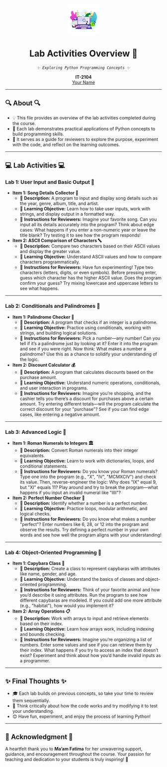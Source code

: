<p align="center" dir="auto">
<img src="https://github.com/Zomoi/Rico-B-jorkIT2104_ACPactivities/blob/main/Rico-B-jorkIT2104_ACPactivities/Laboratory%20Activities/activity%20photo.png" width="100">
</p>

<h1 align="center" tabindex="-1" class="heading element" dir="auto">Lab Activities Overview 🚀</h1>

<p align="center" dir="auto">
<em>
<code>✨ Exploring Python Programming Concepts ✨</code>
</em>
</p>

<p align="center" dir="auto">
  <b>IT-2104</b>
  <br>
  <a href="https://github.com/YourUsername">
  Your Name
  </a>
</p>
<hr></hr>

<h2>🔍 About 🔍</h2>
<ul dir="auto">
  <li>💡 This file provides an overview of the lab activities completed during the course.</li>
  <li>🎯 Each lab demonstrates practical applications of Python concepts to build programming skills.</li>
  <li>📝 It serves as a guide for reviewers to explore the purpose, experiment with the code, and reflect on the learning outcomes.</li>
</ul>

<hr></hr>

<h2>💻 Lab Activities 💻</h2>

<h3>Lab 1: User Input and Basic Output 🎤</h3>
<ul dir="auto">
  <li>
    <b>Item 1: Song Details Collector 🎵</b>
    <ul>
      <li>📝 <b>Description:</b> A program to input and display song details such as the year, genre, album, title, and artist.</li>
      <li>🎯 <b>Learning Objective:</b> Learn how to take user inputs, work with strings, and display output in a formatted way.</li>
      <li>
        🌟 <b>Instructions for Reviewers:</b> 
        Imagine your favorite song. Can you input all its details accurately into the program? Think about edge cases: What happens if you enter a non-numeric year or leave the title blank? Try testing it to see how the program responds!
      </li>
    </ul>
  </li>
  <li>
    <b>Item 2: ASCII Comparison of Characters 🔤</b>
    <ul>
      <li>📝 <b>Description:</b> Compare two characters based on their ASCII values and display the greater value.</li>
      <li>🎯 <b>Learning Objective:</b> Understand ASCII values and how to compare characters programmatically.</li>
      <li>
        🌟 <b>Instructions for Reviewers:</b> 
        Have fun experimenting! Type two characters (letters, digits, or even symbols). Before pressing enter, guess which character has the higher ASCII value. Does the program confirm your guess? Try mixing lowercase and uppercase letters to see what happens.
      </li>
    </ul>
  </li>
</ul>

<hr></hr>

<h3>Lab 2: Conditionals and Palindromes 🔄</h3>
<ul dir="auto">
  <li>
    <b>Item 1: Palindrome Checker 🧩</b>
    <ul>
      <li>📝 <b>Description:</b> A program that checks if an integer is a palindrome.</li>
      <li>🎯 <b>Learning Objective:</b> Practice using conditionals, working with strings, and building logical solutions.</li>
      <li>
        🌟 <b>Instructions for Reviewers:</b> 
        Pick a number—any number! Can you tell if it’s a palindrome just by looking at it? Enter it into the program and see if you were right. Now think: What makes a number a palindrome? Use this as a chance to solidify your understanding of the logic.
      </li>
    </ul>
  </li>
  <li>
    <b>Item 2: Discount Calculator 💰</b>
    <ul>
      <li>📝 <b>Description:</b> A program that calculates discounts based on the purchase amount.</li>
      <li>🎯 <b>Learning Objective:</b> Understand numeric operations, conditionals, and user interaction in programs.</li>
      <li>
        🌟 <b>Instructions for Reviewers:</b> 
        Imagine you’re shopping, and the cashier tells you there’s a discount for purchases above a certain amount. Try entering different totals—will the program calculate the correct discount for your "purchase"? See if you can find edge cases, like entering a negative amount. 
      </li>
    </ul>
  </li>
</ul>

<hr></hr>

<h3>Lab 3: Advanced Logic 🤔</h3>
<ul dir="auto">
  <li>
    <b>Item 1: Roman Numerals to Integers 🏛️</b>
    <ul>
      <li>📝 <b>Description:</b> Convert Roman numerals into their integer equivalents.</li>
      <li>🎯 <b>Learning Objective:</b> Learn to work with dictionaries, loops, and conditional statements.</li>
      <li>
        🌟 <b>Instructions for Reviewers:</b> 
        Do you know your Roman numerals? Type one into the program (e.g., "X", "IV", "MCMXCIV") and check its value. Then, reverse-engineer the logic: Why does "IX" equal 9, but "XI" equals 11? Play around and try to break the program—what happens if you input an invalid numeral like "IIII"?
      </li>
    </ul>
  </li>
  <li>
    <b>Item 2: Perfect Number Checker 💎</b>
    <ul>
      <li>📝 <b>Description:</b> Identify whether a number is a perfect number.</li>
      <li>🎯 <b>Learning Objective:</b> Practice loops, modular arithmetic, and logical checks.</li>
      <li>
        🌟 <b>Instructions for Reviewers:</b> 
        Do you know what makes a number "perfect"? Enter numbers like 6, 28, or 12 into the program and observe the results. Try defining a perfect number in your own words and see how well the program aligns with your understanding!
      </li>
    </ul>
  </li>
</ul>

<hr></hr>

<h3>Lab 4: Object-Oriented Programming 🐾</h3>
<ul dir="auto">
  <li>
    <b>Item 1: Capybara Class 🦫</b>
    <ul>
      <li>📝 <b>Description:</b> Create a class to represent capybaras with attributes like name, gender, and age.</li>
      <li>🎯 <b>Learning Objective:</b> Understand the basics of classes and object-oriented programming.</li>
      <li>
        🌟 <b>Instructions for Reviewers:</b> 
        Think of your favorite animal and how you’d describe it using attributes. Run the program to see how different capybaras are modeled. If you could add one more attribute (e.g., "habitat"), how would you implement it?
      </li>
    </ul>
  </li>
  <li>
    <b>Item 2: Array Operations 📋</b>
    <ul>
      <li>📝 <b>Description:</b> Work with arrays to input and retrieve elements based on their index.</li>
      <li>🎯 <b>Learning Objective:</b> Learn how arrays work, including indexing and bounds checking.</li>
      <li>
        🌟 <b>Instructions for Reviewers:</b> 
        Imagine you’re organizing a list of numbers. Enter some values and see if you can retrieve them by their index. What happens if you try to access an index that doesn’t exist? Experiment and think about how you’d handle invalid inputs as a programmer.
      </li>
    </ul>
  </li>
</ul>

<hr></hr>

<h2>✨ Final Thoughts ✨</h2>
<ul dir="auto">
  <li>🎓 Each lab builds on previous concepts, so take your time to review them sequentially.</li>
  <li>🤔 Think critically about how the code works and try modifying it to test your understanding.</li>
  <li>😊 Have fun, experiment, and enjoy the process of learning Python!</li>
</ul>

<hr></hr>

<h2>🎉 Acknowledgment 🎉</h2>
<p align="auto">
A heartfelt thank you to <b>Ma’am Fatima</b> for her unwavering support, guidance, and encouragement throughout the course. Your passion for teaching and dedication to your students is truly inspiring! 🙏
</p>
